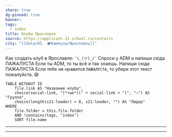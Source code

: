 ```yaml
---
share: true
dg-pinned: true
banner: 
tags:
  - index
title: Клубы Ярославля
source: https://applicant.21-school.ru/contacts
city: "[[data/01. 🏕️Кампусы/Ярославль]]"
---
```


Как создать клуб в Ярославле: `¯\_(ツ)_/¯` Спроси у ADM и напиши сюда ПАЖАЛУСТА
Если ты ADM, то ты всё и так знаешь. Напиши сюда ПАЖАЛУСТА
Если тебе не нравится `ПАЖАЛУСТА`, то убери этот текст пожалуйста. 😄

```dataview
TABLE WITHOUT ID
	file.link AS "Название клуба",
    choice(social-link, "[*тык*](" + social-link + ")", "—") AS "Группа",
    choice(length(s21-leader) > 0, s21-leader, "") AS "Лидер"
WHERE 
	file.folder = this.file.folder 
	AND !contains(tags, "index")
	SORT file.name
```

___
___
